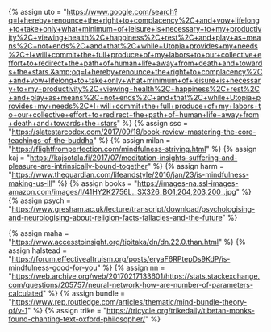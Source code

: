{%	assign uto = "https://www.google.com/search?q=I+hereby+renounce+the+right+to+complacency%2C+and+vow+lifelong+to+take+only+what+minimum+of+leisure+is+necessary+to+my+productivity%2C+viewing+health%2C+happiness%2C+rest%2C+and+play+as+means%2C+not+ends%2C+and+that%2C+while+Utopia+provides+my+needs%2C+I+will+commit+the+full+produce+of+my+labors+to+our+collective+effort+to+redirect+the+path+of+human+life+away+from+death+and+towards+the+stars.&amp;oq=I+hereby+renounce+the+right+to+complacency%2C+and+vow+lifelong+to+take+only+what+minimum+of+leisure+is+necessary+to+my+productivity%2C+viewing+health%2C+happiness%2C+rest%2C+and+play+as+means%2C+not+ends%2C+and+that%2C+while+Utopia+provides+my+needs%2C+I+will+commit+the+full+produce+of+my+labors+to+our+collective+effort+to+redirect+the+path+of+human+life+away+from+death+and+towards+the+stars"	%}
{% 	assign ssc = "https://slatestarcodex.com/2017/09/18/book-review-mastering-the-core-teachings-of-the-buddha"		%}
{% 	assign milan = "https://flightfromperfection.com/mindfulness-striving.html"		%}
{% 	assign kaj = "https://kajsotala.fi/2017/07/meditation-insights-suffering-and-pleasure-are-intrinsically-bound-together"		%}
{% 	assign harm = "https://www.theguardian.com/lifeandstyle/2016/jan/23/is-mindfulness-making-us-ill"		%}
{% 	assign books = "https://images-na.ssl-images-amazon.com/images/I/41HY2K2756L._SX326_BO1,204,203,200_.jpg"		%}
{% 	assign psych = "https://www.gresham.ac.uk/lecture/transcript/download/psychologising-and-neurologising-about-religion-facts-fallacies-and-the-future"		%}

{% 	assign maha = "https://www.accesstoinsight.org/tipitaka/dn/dn.22.0.than.html"		%}
{% 	assign halstead = "https://forum.effectivealtruism.org/posts/eryaF6RPtepDs9KdP/is-mindfulness-good-for-you"		%}
{% 	assign nn = "https://web.archive.org/web/20170217133601/https://stats.stackexchange.com/questions/205757/neural-network-how-are-number-of-parameters-calculated"		%}
{% 	assign bundle = "https://www.rep.routledge.com/articles/thematic/mind-bundle-theory-of/v-1"		%}
{% 	assign trike = "https://tricycle.org/trikedaily/tibetan-monks-found-chanting-text-oxford-philosopher/"		%}